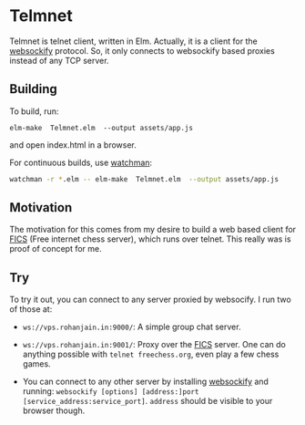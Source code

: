 # Telmnet

Telmnet is telnet client, written in Elm. Actually, it is a client for the
[websockify][] protocol. So, it only connects to websockify based proxies
instead of any TCP server.

## Building

To build, run:

```
elm-make  Telmnet.elm  --output assets/app.js
```

and open index.html in a browser.

For continuous builds, use [watchman][]:

```bash
watchman -r *.elm -- elm-make  Telmnet.elm  --output assets/app.js
```

## Motivation

The motivation for this comes from my desire to build a web based client for
[FICS][] (Free internet chess server), which runs over telnet. This really was
is proof of concept for me.

## Try

To try it out, you can connect to any server proxied by websocify. I run two of
those at:

 - `ws://vps.rohanjain.in:9000/`: A simple group chat server.

 - `ws://vps.rohanjain.in:9001/`: Proxy over the [FICS][] server. One can do
   anything possible with `telnet freechess.org`, even play a few chess games.

 - You can connect to any other server by installing [websockify][] and running:
   `websockify [options] [address:]port [service_address:service_port]`.
   `address` should be visible to your browser though.

[websockify]: https://github.com/kanaka/websockify
[watchman]: https://github.com/crodjer/watchman
[FICS]: http://freechess.org/
